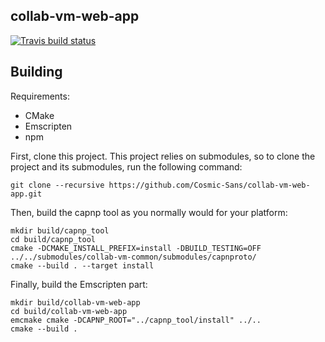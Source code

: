 collab-vm-web-app
-----------------
[![Travis build status](https://travis-ci.org/Cosmic-Sans/collab-vm-web-app.svg?branch=master)](https://travis-ci.org/Cosmic-Sans/collab-vm-web-app)

Building
--------
Requirements:
 * CMake
 * Emscripten
 * npm
 
First, clone this project. This project relies on submodules, so to clone the project and its submodules, run the following command:

``git clone --recursive https://github.com/Cosmic-Sans/collab-vm-web-app.git``

Then, build the capnp tool as you normally would for your platform:
```
mkdir build/capnp_tool
cd build/capnp_tool
cmake -DCMAKE_INSTALL_PREFIX=install -DBUILD_TESTING=OFF ../../submodules/collab-vm-common/submodules/capnproto/
cmake --build . --target install
```

Finally, build the Emscripten part:
```
mkdir build/collab-vm-web-app
cd build/collab-vm-web-app
emcmake cmake -DCAPNP_ROOT="../capnp_tool/install" ../..
cmake --build .
```
